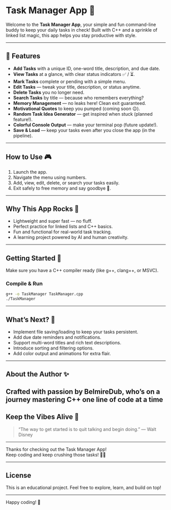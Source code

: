 
# Task Manager App 🎯

Welcome to the **Task Manager App**, your simple and fun command-line buddy to keep your daily tasks in check! Built with C++ and a sprinkle of linked list magic, this app helps you stay productive with style.

---

## 🚀 Features

- **Add Tasks** with a unique ID, one-word title, description, and due date.
- **View Tasks** at a glance, with clear status indicators ✅ / ⏳.
- **Mark Tasks** complete or pending with a simple menu.
- **Edit Tasks** — tweak your title, description, or status anytime.
- **Delete Tasks** you no longer need.
- **Search Tasks** by title — because who remembers everything?
- **Memory Management** — no leaks here! Clean exit guaranteed.
- **Motivational Quotes** to keep you pumped (coming soon 😉).
- **Random Task Idea Generator** — get inspired when stuck (planned feature!).
- **Colorful Console Output** — make your terminal pop (future update!).
- **Save & Load** — keep your tasks even after you close the app (in the pipeline).

---

## How to Use 🎮

1. Launch the app.
2. Navigate the menu using numbers.
3. Add, view, edit, delete, or search your tasks easily.
4. Exit safely to free memory and say goodbye 👋.

---

## Why This App Rocks 🤘

- Lightweight and super fast — no fluff.
- Perfect practice for linked lists and C++ basics.
- Fun and functional for real-world task tracking.
- A learning project powered by AI and human creativity.

---

## Getting Started 🏁

Make sure you have a C++ compiler ready (like g++, clang++, or MSVC).

### Compile & Run

```bash
g++ -o TaskManager TaskManager.cpp
./TaskManager
```

---

## What’s Next? 🔮

- Implement file saving/loading to keep your tasks persistent.
- Add due date reminders and notifications.
- Support multi-word titles and rich text descriptions.
- Introduce sorting and filtering options.
- Add color output and animations for extra flair.

---

## About the Author ✨

Crafted with passion by **BelmireDub**, who’s on a journey mastering C++ one line of code at a time
---

## Keep the Vibes Alive 🌟

> “The way to get started is to quit talking and begin doing.” — Walt Disney

---

Thanks for checking out the Task Manager App!  
Keep coding and keep crushing those tasks! 💪🔥

---

## License

This is an educational project. Feel free to explore, learn, and build on top!

---

Happy coding! 🎉
